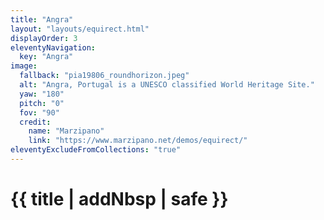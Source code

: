 ```yaml
---
title: "Angra"
layout: "layouts/equirect.html"
displayOrder: 3
eleventyNavigation:
  key: "Angra"
image:
  fallback: "pia19806_roundhorizon.jpeg"
  alt: "Angra, Portugal is a UNESCO classified World Heritage Site."
  yaw: "180"
  pitch: "0"
  fov: "90"
  credit:
    name: "Marzipano"
    link: "https://www.marzipano.net/demos/equirect/"
eleventyExcludeFromCollections: "true"
---
```


# {{ title | addNbsp | safe }}
